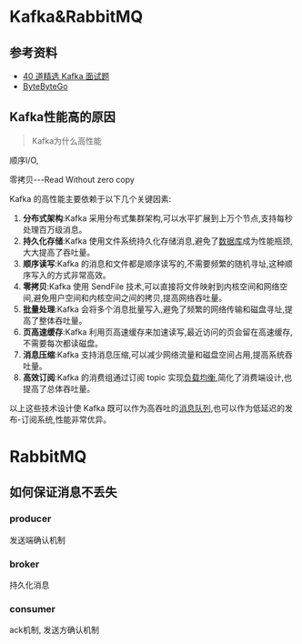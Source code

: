 # Kafka&RabbitMQ

## 参考资料

- [40 道精选 Kafka 面试题](https://javabetter.cn/interview/kafka-40.html#_1、kafka-的设计)
- [ByteByteGo](https://www.youtube.com/watch?v=UNUz1-msbOM)





## Kafka性能高的原因

> Kafka为什么高性能

顺序I/O, 

零拷贝---Read Without zero copy

Kafka 的高性能主要依赖于以下几个关键因素:

1. **分布式架构**:Kafka 采用分布式集群架构,可以水平扩展到上万个节点,支持每秒处理百万级消息。
2. **持久化存储**:Kafka 使用文件系统持久化存储消息,避免了[数据库](https://cloud.tencent.com/solution/database?from_column=20065&from=20065)成为性能瓶颈,大大提高了吞吐量。
3. **顺序读写**:Kafka 的消息和文件都是顺序读写的,不需要频繁的随机寻址,这种顺序写入的方式非常高效。
4. **零拷贝**:Kafka 使用 SendFile 技术,可以直接将文件映射到内核空间和网络空间,避免用户空间和内核空间之间的拷贝,提高网络吞吐量。
5. **批量处理**:Kafka 会将多个消息批量写入,避免了频繁的网络传输和磁盘寻址,提高了整体吞吐量。
6. **页高速缓存**:Kafka 利用页高速缓存来加速读写,最近访问的页会留在高速缓存,不需要每次都读磁盘。
7. **消息压缩**:Kafka 支持消息压缩,可以减少网络流量和磁盘空间占用,提高系统吞吐量。
8. **高效订阅**:Kafka 的消费组通过订阅 topic 实现[负载均衡](https://cloud.tencent.com/product/clb?from_column=20065&from=20065),简化了消费端设计,也提高了总体吞吐量。

以上这些技术设计使 Kafka 既可以作为高吞吐的[消息队列](https://cloud.tencent.com/product/cmq?from_column=20065&from=20065),也可以作为低延迟的发布-订阅系统,性能非常优异。





# RabbitMQ

## 如何保证消息不丢失



### producer

发送端确认机制

### broker

持久化消息

### consumer

ack机制, 发送方确认机制